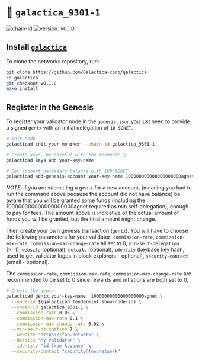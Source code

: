 # 🔗 `galactica_9301-1`

![chain-id](https://img.shields.io/badge/chain%20id-galactica_9301--1-blue?style=for-the-badge)
![version: v0.1.0](https://img.shields.io/badge/version-v0.1.0-green?style=for-the-badge)


## Install [`galactica`](https://github.com/Galactica-corp/galactica)

To clone the networks repository, run:

```sh
git clone https://github.com/Galactica-corp/galactica
cd galactica
git checkout v0.1.0
make install
```

## Register in the Genesis

To register your validator node in the `genesis.json` you just need to provide a signed `gentx` with an initial delegation of `10 $GNET`.

```sh
# Init node
galacticad init your-moniker --chain-id galactica_9301-1

# Create keys, be careful with the mnemonic 👀
galacticad keys add your-key-name

# Set account necessary balance with 100 $GNET
galacticad add-genesis-account your-key-name 100000000000000000000agnet --keyring-backend=os
```
*NOTE*: if you are submitting a gentx for a new account, (meaning you had to run the command above because the account did not have balance) be aware that you will be granted some funds (including the 100000000000000000000agnet required as min self-delegation), enough to pay for fees. The amount above is indicative of the actual amount of funds you will be granted, but the final amount might change.

Then create your own genesis transaction (`gentx`). You will have to choose the following parameters for your validator: `commission-rate`, `commission-max-rate`, `commission-max-change-rate` all set to 0, `min-self-delegation` (>=1), `website` (optional), `details` (optional), `identity` ([keybase](https://keybase.io) key hash, used to get validator logos in block explorers - optional), `security-contact` (email - optional).

The `commission-rate`, `commission-max-rate`, `commission-max-change-rate` are recommended to be set to 0  since rewards and inflations are both set to 0.

```sh
# Create the gentx
galacticad gentx your-key-name  10000000000000000000agnet \
  --node-id $(galacticad tendermint show-node-id) \
  --chain-id galactica_9301-1 \
  --commission-rate 0.05 \
  --commission-max-rate 0.1 \
  --commission-max-change-rate 0.02 \
  --min-self-delegation 1 \
  --website "https://foo.network" \
  --details "My validator" \
  --identity "id-from-keybase" \
  --security-contact "security@foo.network"
```
